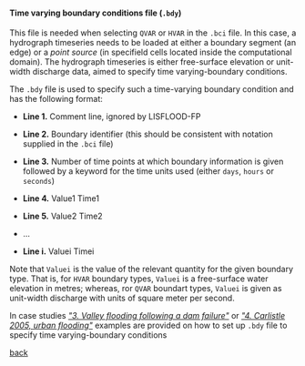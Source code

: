#### Time varying boundary conditions file (`.bdy`)

This file is needed when selecting `QVAR` or `HVAR` in the `.bci` file. In this case, a hydrograph timeseries needs to be loaded at either a boundary segment (an edge) or a _point source_ (in specifield cells located inside the computational domain). The hydrograph timeseries is either free-surface elevation or unit-width discharge data, aimed to specify time varying-boundary conditions.  

The `.bdy` file is used to specify such a time-varying boundary condition and has the following format:

- **Line 1.** Comment line, ignored by LISFLOOD-FP

- **Line 2.** Boundary identifier (this should be consistent with notation supplied in the `.bci` file)

- **Line 3.** Number of time points at which boundary information is given followed by a keyword for the time units used (either `days`, `hours` or `seconds`)

- **Line 4.** Value1 Time1

- **Line 5.** Value2 Time2

- ...

- **Line i.** Valuei Timei


Note that `Valuei` is the value of the relevant quantity for the given boundary type. That is, for `HVAR` boundary types, `Valuei` is a free-surface water elevation in metres; whereas, ror `QVAR` boundart types, `Valuei` is given as unit-width discharge with units of square meter per second.

In case studies [_"3. Valley flooding following a dam failure"_](/EnvAcy5.md) or [_"4. Carlistle 2005, urban flooding"_](/Carlistle_flooding.md) examples are provided on how to set up `.bdy` file to specify time varying-boundary conditions


[back](/Merewether1.md)
